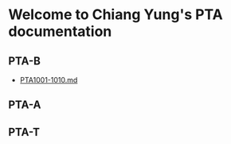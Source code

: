 # Welcome to Chiang Yung's PTA documentation

## PTA-B
- [PTA1001-1010.md](1001-1010)

## PTA-A

## PTA-T
